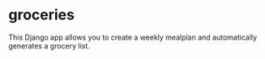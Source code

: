 # groceries
This Django app allows you to create a weekly mealplan and automatically generates a grocery list.
